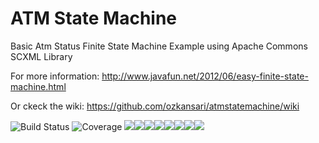 ATM State Machine
=====================
Basic Atm Status Finite State Machine Example using Apache Commons SCXML Library

For more information: http://www.javafun.net/2012/06/easy-finite-state-machine.html

Or ckeck the wiki: https://github.com/ozkansari/atmstatemachine/wiki

![Build Status](https://travis-ci.org/ozkansari/atmstatemachine.svg?branch=master)
![Coverage](https://codecov.io/gh/ozkansari/atmstatemachine/branch/master/graph/badge.svg)
[![](https://sourcerer.io/fame/ozkansari/ozkansari/atmstatemachine/images/0)](https://sourcerer.io/fame/ozkansari/ozkansari/atmstatemachine/links/0)[![](https://sourcerer.io/fame/ozkansari/ozkansari/atmstatemachine/images/1)](https://sourcerer.io/fame/ozkansari/ozkansari/atmstatemachine/links/1)[![](https://sourcerer.io/fame/ozkansari/ozkansari/atmstatemachine/images/2)](https://sourcerer.io/fame/ozkansari/ozkansari/atmstatemachine/links/2)[![](https://sourcerer.io/fame/ozkansari/ozkansari/atmstatemachine/images/3)](https://sourcerer.io/fame/ozkansari/ozkansari/atmstatemachine/links/3)[![](https://sourcerer.io/fame/ozkansari/ozkansari/atmstatemachine/images/4)](https://sourcerer.io/fame/ozkansari/ozkansari/atmstatemachine/links/4)[![](https://sourcerer.io/fame/ozkansari/ozkansari/atmstatemachine/images/5)](https://sourcerer.io/fame/ozkansari/ozkansari/atmstatemachine/links/5)[![](https://sourcerer.io/fame/ozkansari/ozkansari/atmstatemachine/images/6)](https://sourcerer.io/fame/ozkansari/ozkansari/atmstatemachine/links/6)[![](https://sourcerer.io/fame/ozkansari/ozkansari/atmstatemachine/images/7)](https://sourcerer.io/fame/ozkansari/ozkansari/atmstatemachine/links/7)
